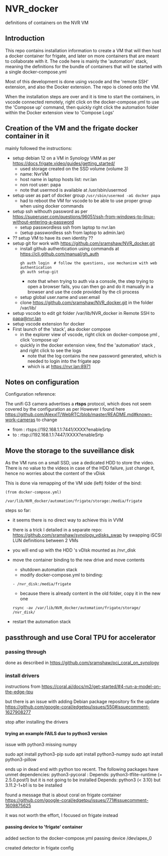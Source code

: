 # NVR_docker
definitions of containers on the NVR VM

## Introduction
This repo contains installation information to create a VM that will then host a docker container for frigate, and later on more containers that are meant to collaborate with it.
The code here is mainly the 'automation' stack, meaning the definitions for the bundle of containers that will be started with a single docker-compose.yml

Most of this development is done using vscode and the 'remote SSH' extension, and also the Docker extension.
The repo is cloned onto the VM.

When the installation steps are over and it is time to start the containers, in vscode connected remotely, right click on the docker-compose.yml to use the 'Compose up' command, then quickly right click the automation folder within the Docker extension view to 'Compose Logs'



## Creation of the VM and the frigate docker container in it
mainly followed the instructions:
- setup debian 12 on a VM in Synology VMM as per https://docs.frigate.video/guides/getting_started/
  - used storage created on the SSD volume (volume 3)
  - name: NvrVM
  - host name in laptop hosts list: nvr.lan
  - non root user: papa
  - note that usermod is available at /usr/sbin/usermod
- setup user as part of docker group
    ```/usr/sbin/usermod -aG docker papa```
  - had to reboot the VM for vscode to be able to use proper group when using docker commands
- setup ssh withouth password as per https://superuser.com/questions/96051/ssh-from-windows-to-linux-without-entering-a-password
  - setup passwordless ssh from laptop to nvr.lan
  - (setup passwordless ssh from laptop to admin.lan)
- ?? setup VM to have its own identity ??
- setup git for work with https://github.com/sramshaw/NVR_docker.git
  - install github authentication using commands at https://cli.github.com/manual/gh_auth
    ``` apt install gh
    gh auth login  # follow the questions, use mechanism with web authentication
    gh auth setup-git
    ```
    - note that when trying to auth via a console, the step trying to open a browser fails, you can then go and do it manually in a browser and use the code provided by the cli process
  - setup global user.name  and user.email
  - clone  https://github.com/sramshaw/NVR_docker.git in the folder /var/lib/
- setup vscode to edit git folder /var/lib/NVR_docker in Remote SSH to papa@nvr.lan
- setup vscode extension for docker
- First launch of the 'stack', aka docker compose
  - in the explorer view of vscode, right click on docker-compose.yml , click 'compose up'
  - quickly in the docker extension view, find the 'automation' stack , and right click to see the logs
    - note that the log contains the new password generated, which is needed to login into the frigate app
    - which is at https://nvr.lan:8971

## Notes on configuration

Configuration reference: 

The unifi G3 camera advertises a **rtsps** protocol, which does not seem covered by the configuration as per 
However I found here https://github.com/AlexxIT/WebRTC/blob/master/README.md#known-work-cameras to change 
- from : rtsps://192.168.1.1:7441/XXXX?enableSrtp
- to   : rtsp://192.168.1.1:7447/XXXX?enableSrtp


## Move the storage to the suveillance disk

As the VM runs on a small SSD, use a dedicated HDD to store the video. There is no value to the videos in case of the HDD failure, just change it, hence no worries about the content of the vDisk

This is done via remapping of the VM side (left) folder of the bind:
```
(from docker-compose.yml)

/var/lib/NVR_docker/automation/frigate/storage:/media/frigate
```

steps so far:
- it seems there is no direct way to achieve this in VVM
- there is a trick I detailed in a separate repo: https://github.com/sramshaw/synology_vdisks_swap by swapping iSCSI LUN definitions between 2 VMs
- you will end up with the HDD 's vDIsk mounted as /nvr_disk

- move the container binding to the new drive and move contents
  - shutdown automation stack
  - modify docker-compose.yml to binding:
  ```
  - /nvr_disk:/media/frigate
  ```
  - because there is already content in the old folder, copy it in the new one
  ```
  rsync -av /var/lib/NVR_docker/automation/frigate/storage/ /nvr_disk/
  ```
- restart the automation stack

## passthrough and use Coral TPU for accelerator

### passing through 
done as described in https://github.com/sramshaw/pci_coral_on_synology

### install drivers

instructions from https://coral.ai/docs/m2/get-started/#4-run-a-model-on-the-edge-tpu

but there is an issue with adding Debian package repository
fix the update https://github.com/google-coral/edgetpu/issues/550#issuecomment-1627908277

stop after installing the drivers

#### trying an example FAILS due to python3 version
issue with python3 missing numpy

sudo apt install python3-pip
sudo apt install python3-numpy
sudo apt install python3-pillow

ends up in dead end with python too recent.
The following packages have unmet dependencies:
 python3-pycoral : Depends: python3-tflite-runtime (= 2.5.0.post1) but it is not going to be installed
                   Depends: python3 (< 3.10) but 3.11.2-1+b1 is to be installed

found a message that is about coral on frigate container
https://github.com/google-coral/edgetpu/issues/771#issuecomment-1609875625

it was not worth the effort, I focused on frigate instead

#### passing device to 'frigate' container
added section to the docker-compose.yml
passing device /dev/apex_0

created detector in frigate config